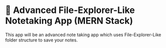 # 🚧 Advanced File-Explorer-Like Notetaking App (MERN Stack)

This app will be an advanced note taking app which uses File-Explorer-Like folder structure to save your notes. 
